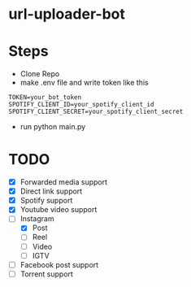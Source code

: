 # url-uploader-bot

# Steps

- Clone Repo
- make .env file and write token like this

```
TOKEN=your_bot_token
SPOTIFY_CLIENT_ID=your_spotify_client_id
SPOTIFY_CLIENT_SECRET=your_spotify_client_secret
```

- run python main.py

# TODO

- [x] Forwarded media support
- [x] Direct link support
- [x] Spotify support
- [x] Youtube video support
- [ ] Instagram
    - [x] Post
    - [ ] Reel
    - [ ] Video
    - [ ] IGTV
- [ ] Facebook post support
- [ ] Torrent support
